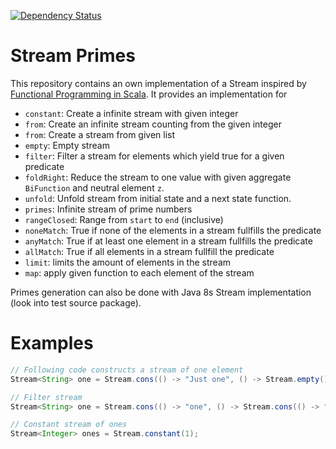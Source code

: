 [![Dependency Status](https://www.versioneye.com/user/projects/574bdb74ce8d0e004130d3ea/badge.svg?style=flat)](https://www.versioneye.com/user/projects/574bdb74ce8d0e004130d3ea)
# Stream Primes

This repository contains an own implementation of a Stream inspired by [Functional Programming in Scala](https://www.manning.com/books/functional-programming-in-scala).
It provides an implementation for
- `constant`: Create a infinite stream with given integer
- `from`: Create an infinite stream counting from the given integer
- `from`: Create a stream from given list
- `empty`: Empty stream
- `filter`: Filter a stream for elements which yield true for a given predicate
- `foldRight`: Reduce the stream to one value with given aggregate `BiFunction` and neutral element `z`.
- `unfold`: Unfold stream from initial state and a next state function.
- `primes`: Infinite stream of prime numbers
- `rangeClosed`: Range from `start` to `end` (inclusive)
- `noneMatch`: True if none of the elements in a stream fullfills the predicate
- `anyMatch`: True if at least one element in a stream fullfills the predicate
- `allMatch`: True if all elements in a stream fullfill the predicate
- `limit`: limits the amount of elements in the stream 
- `map`: apply given function to each element of the stream 

Primes generation can also be done with Java 8s Stream implementation (look into test source package).

# Examples
```Java
// Following code constructs a stream of one element
Stream<String> one = Stream.cons(() -> "Just one", () -> Stream.empty());

// Filter stream
Stream<String> one = Stream.cons(() -> "one", () -> Stream.cons(() -> "second", () -> Stream.empty())).filter("one"::equals); // Stream with one element

// Constant stream of ones
Stream<Integer> ones = Stream.constant(1);
```
